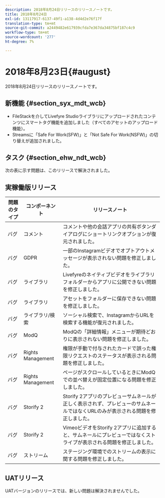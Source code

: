```yaml
---
description: 2018年8月24日リリースのリリースノートです。
title: 2018年8月24日
exl-id: 13117917-6137-49f1-a138-4d4d2e76f17f
translation-type: tm+mt
source-git-commit: a2449482e617939cfda7e367da34875bf187c4c9
workflow-type: tm+mt
source-wordcount: '277'
ht-degree: 7%

---
```


# 2018年8月23日{#august}

2018年8月24日リリースのリリースノートです。

## 新機能 {#section_syx_mdt_wcb}

* FileStackを介してLivefyre Studioライブラリにアップロードされたコンテンツにスマートタグ機能を追加しました（すべてのアセットのアップロード機能）。
* Streamsに「Safe For Work(SFW)」と「Not Safe For Work(NSFW)」の切り替えが追加されました。

## タスク {#section_ehw_ndt_wcb}

次の表に示す問題は、このリリースで解決されました。

## 実稼働版リリース

| **問題のタイプ** | **コンポーネント** | **リリースノート** |
|---|---|---|
| バグ | コメント | コメントや他の会話アプリの共有ボタンダイアログにショートリンクオプションが復元されました。 |
| バグ | GDPR | 一部のInstagramビデオでオプトアウトメッセージが表示されない問題を修正しました。 |
| バグ | ライブラリ | Livefyreのネイティブビデオをライブラリフォルダーからアプリに公開できない問題を修正しました。 |
| バグ | ライブラリ | アセットをフォルダーに保存できない問題を修正しました。 |
| バグ | ライブラリ/検索 | ソーシャル検索で、InstagramからURLを検索する機能が復元されました。 |
| バグ | ModQ | ModQの「詳細情報」メニューが期待どおりに表示されない問題を修正しました。 |
| バグ | Rights Management | 権限が手動で付与されたカードで誤った権限リクエストのステータスが表示される問題を修正しました。 |
| バグ | Rights Management | ページがスクロールしているときにModQでの並べ替えが固定位置になる問題を修正しました。 |
| バグ | Storify 2 | Storify 2アプリのプレビューサムネールが正しく表示されず、プレビューのサムネールではなくURLのみが表示される問題を修正しました。 |
| バグ | Storify 2 | VimeoビデオをStorify 2アプリに追加すると、サムネールにプレビューではなくストライプが表示される問題を修正しました。 |
| バグ | ストリーム | ステージング環境でのストリームの表示に関する問題を修正しました。 |

## UATリリース

UATバージョンのリリースでは、新しい問題は解決されませんでした。
